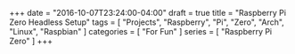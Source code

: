 +++
date = "2016-10-07T23:24:00-04:00"
draft = true
title = "Raspberry Pi Zero Headless Setup"
tags = [ "Projects", "Raspberry", "Pi", "Zero", "Arch", "Linux", "Raspbian" ]
categories = [ "For Fun" ]
series = [ "Raspberry Pi Zero" ]
+++

